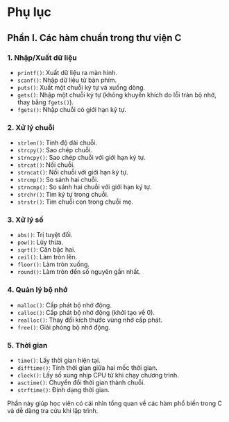 # **Phụ lục**

## Phần I. Các hàm chuẩn trong thư viện C

### 1. Nhập/Xuất dữ liệu
- `printf()`: Xuất dữ liệu ra màn hình.
- `scanf()`: Nhập dữ liệu từ bàn phím.
- `puts()`: Xuất một chuỗi ký tự và xuống dòng.
- `gets()`: Nhập một chuỗi ký tự (không khuyến khích do lỗi tràn bộ nhớ, thay bằng `fgets()`).
- `fgets()`: Nhập chuỗi có giới hạn ký tự.

### 2. Xử lý chuỗi
- `strlen()`: Tính độ dài chuỗi.
- `strcpy()`: Sao chép chuỗi.
- `strncpy()`: Sao chép chuỗi với giới hạn ký tự.
- `strcat()`: Nối chuỗi.
- `strncat()`: Nối chuỗi với giới hạn ký tự.
- `strcmp()`: So sánh hai chuỗi.
- `strncmp()`: So sánh hai chuỗi với giới hạn ký tự.
- `strchr()`: Tìm ký tự trong chuỗi.
- `strstr()`: Tìm chuỗi con trong chuỗi mẹ.

### 3. Xử lý số
- `abs()`: Trị tuyệt đối.
- `pow()`: Lũy thừa.
- `sqrt()`: Căn bậc hai.
- `ceil()`: Làm tròn lên.
- `floor()`: Làm tròn xuống.
- `round()`: Làm tròn đến số nguyên gần nhất.

### 4. Quản lý bộ nhớ
- `malloc()`: Cấp phát bộ nhớ động.
- `calloc()`: Cấp phát bộ nhớ động (khởi tạo về 0).
- `realloc()`: Thay đổi kích thước vùng nhớ cấp phát.
- `free()`: Giải phóng bộ nhớ động.

### 5. Thời gian
- `time()`: Lấy thời gian hiện tại.
- `difftime()`: Tính thời gian giữa hai mốc thời gian.
- `clock()`: Lấy số xung nhịp CPU từ khi chạy chương trình.
- `asctime()`: Chuyển đổi thời gian thành chuỗi.
- `strftime()`: Định dạng thời gian.

Phần này giúp học viên có cái nhìn tổng quan về các hàm phổ biến trong C và dễ dàng tra cứu khi lập trình.

